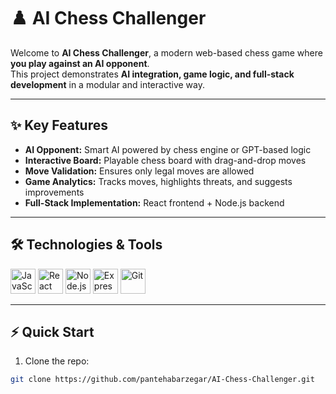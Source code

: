 # ♟️ AI Chess Challenger

Welcome to **AI Chess Challenger**, a modern web-based chess game where **you play against an AI opponent**.  
This project demonstrates **AI integration, game logic, and full-stack development** in a modular and interactive way.  

---

## ✨ Key Features
- **AI Opponent:** Smart AI powered by chess engine or GPT-based logic  
- **Interactive Board:** Playable chess board with drag-and-drop moves  
- **Move Validation:** Ensures only legal moves are allowed  
- **Game Analytics:** Tracks moves, highlights threats, and suggests improvements  
- **Full-Stack Implementation:** React frontend + Node.js backend  

---

## 🛠 Technologies & Tools
<div align="left">
  <img src="https://cdn.jsdelivr.net/gh/devicons/devicon/icons/javascript/javascript-original.svg" height="40" alt="JavaScript" />
  <img src="https://cdn.jsdelivr.net/gh/devicons/devicon/icons/react/react-original.svg" height="40" alt="React" />
  <img src="https://cdn.jsdelivr.net/gh/devicons/devicon/icons/nodejs/nodejs-original.svg" height="40" alt="Node.js" />
  <img src="https://cdn.jsdelivr.net/gh/devicons/devicon/icons/express/express-original.svg" height="40" alt="Express" />
  <img src="https://cdn.jsdelivr.net/gh/devicons/devicon/icons/git/git-original.svg" height="40" alt="Git" />
</div>

---

## ⚡ Quick Start
1. Clone the repo:  
```bash
git clone https://github.com/pantehabarzegar/AI-Chess-Challenger.git
